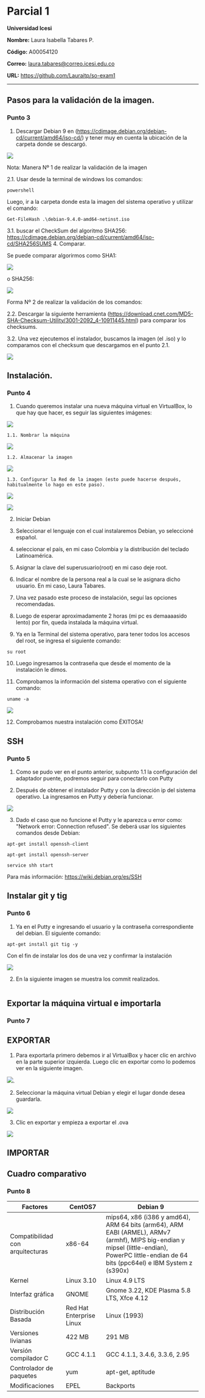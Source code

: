 # Parcial 1
**Universidad Icesi**

**Nombre:** Laura Isabella Tabares P.

**Código:** A00054120

**Correo:** laura.tabares@correo.icesi.edu.co
 
**URL:** https://github.com/Lauraitp/so-exam1

_____

## Pasos para la validación de la imagen.
### Punto 3

1. Descargar Debian 9 en (https://cdimage.debian.org/debian-cd/current/amd64/iso-cd/) y tener muy en cuenta la ubicación de la carpeta donde se descargó.


![](imagenes/Descargar.png)


Nota: Manera Nº 1 de realizar la validación de la imagen

2.1. Usar desde la terminal de windows los comandos:
```console
powershell
```
Luego,  ir a la carpeta donde esta la imagen del sistema operativo y utilizar el comando:

```console
Get-FileHash .\debian-9.4.0-amd64-netinst.iso
```
3.1. buscar el CheckSum del algoritmo SHA256: https://cdimage.debian.org/debian-cd/current/amd64/iso-cd/SHA256SUMS
4. Comparar.

Se puede comparar algorirmos como SHA1:

![](imagenes/verificadoCheckSumSHA1.png)


o SHA256:

![](imagenes/verificadoCheckSumSHA256.png)



Forma Nº 2 de realizar la validación de los comandos:

2.2. Descargar la siguiente herramienta (https://download.cnet.com/MD5-SHA-Checksum-Utility/3001-2092_4-10911445.html) para comparar los checksums.

3.2. Una vez ejecutemos el instalador, buscamos la imagen (el .iso) y lo comparamos con el checksum que descargamos en el punto 2.1.
 
![](imagenes/VerificarChecksumMD5.png)

## Instalación.
### Punto 4
1. Cuando queremos instalar una nueva máquina virtual en VirtualBox, lo que hay que hacer, es seguir las siguientes imágenes:

![](imagenes/nuevaImagen.png)

	1.1. Nombrar la máquina
![](imagenes/nombrar.png)

	1.2. Almacenar la imagen
![](imagenes/agregarImagen.png)

	1.3. Configurar la Red de la imagen (esto puede hacerse después, habitualmente lo hago en este paso).
![](imagenes/nat.png)

![](imagenes/adaptadorPuente.png)


2. Iniciar Debian

3. Seleccionar el lenguaje con el cual instalaremos Debian, yo seleccioné español.

4. seleccionar el país, en mi caso Colombia y la distribución del teclado Latinoamérica.

5. Asignar la clave del superusuario(root) en mi caso deje root.

6. Indicar el nombre de la persona real a la cual se le asignara dicho usuario. En mi caso, Laura Tabares.

7. Una vez pasado este proceso de instalación, seguí las opciones recomendadas.

8. Luego de esperar aproximadamente 2 horas (mi pc es demaaaasido lento) por fin, queda instalada la máquina virtual.

9. Ya en la Terminal del sistema operativo, para tener todos los accesos del root, se ingresa el siguiente comando:
```Console
su root
```

10. Luego ingresamos la contraseña que desde el momento de la instalación le dimos.

11. Comprobamos la información del sistema operativo con el siguiente comando:
```Console
uname -a
```

![](imagenes/unamea)

12. Comprobamos nuestra instalación como ÉXITOSA!


## SSH

### Punto 5

1. Como se pudo ver en el punto anterior, subpunto 1.1 la configuración del adaptador puente, podremos seguir para conectarlo con Putty

2. Después de obtener el instalador Putty y con la dirección ip del sistema operativo. La ingresamos en Putty y debería funcionar.

![](imagenes/configPUTTY.png)

3. Dado el caso que no funcione el Putty y le aparezca u error como: "Network error: Connection refused". Se deberá usar los siguientes comandos desde Debian:

```Console
apt-get install openssh-client
```

```Console
apt-get install openssh-server
```

```Console
service shh start
```

Para más información: https://wiki.debian.org/es/SSH


## Instalar git y tig

### Punto 6

1. Ya en el Putty e ingresando el usuario y la contraseña correspondiente del debian. El siguiente comando:
```Console
apt-get install git tig -y
```

Con el fin de instalar los dos de una vez y confirmar la instalación

![](imagenes/install%20git%20y%20tig.png)

2. En la siguiente imagen se muestra los commit realizados.

![]()

## Exportar la máquina virtual e importarla

### Punto 7

## EXPORTAR

1. Para exportarla primero debemos ir al VirtualBox y hacer clic en archivo en la parte superior izquierda. Luego clic en exportar como lo podemos ver en la siguiente imagen.

![](imagenes/exportar1.png).

2. Seleccionar la máquina virtual Debian y elegir el lugar donde desea guardarla.

![](imagenes/exportar2.png)

3. Clic en exportar y empieza a exportar el .ova

![](imagenes/exportar3.png)

## IMPORTAR




## Cuadro comparativo

### Punto 8

| Factores | CentOS7 | Debian 9 |
| ------- |----------|----------|
| Compatibilidad con arquitecturas | x86-64 | mips64,  x86 (i386 y amd64), ARM 64 bits (arm64), ARM EABI (ARMEL), ARMv7 (armhf), MIPS big-endian y mipsel (little-endian), PowerPC little-endian de 64 bits (ppc64el) e IBM System z (s390x) |
| Kernel | Linux 3.10 | Linux 4.9 LTS |
| Interfaz gráfica | GNOME | Gnome 3.22, KDE Plasma 5.8 LTS, Xfce 4.12 |
| Distribución Basada | Red Hat Enterprise Linux | Linux (1993) |
| Versiones livianas | 422 MB | 291 MB |
| Versión compilador C | GCC 4.1.1 | GCC 4.1.1, 3.4.6, 3.3.6, 2.95 |
| Controlador de paquetes |  yum | apt-get, aptitude|
| Modificaciones | EPEL | Backports |



